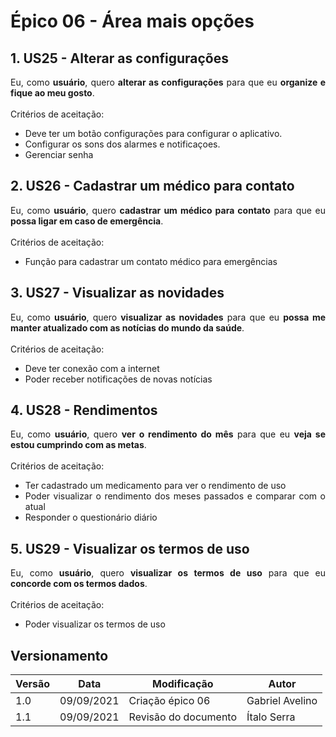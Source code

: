 # Épico 06 - Área mais opções

## 1. US25 - Alterar as configurações

<div style="text-align: justify">
Eu, como <b>usuário</b>, quero <b>alterar as configurações</b> para que eu <b>organize e fique ao meu gosto</b>.
</div>
<br>
Critérios de aceitação:

- <div style="text-align: justify">Deve ter um botão configurações para configurar o aplicativo.</div>
- <div style="text-align: justify">Configurar os sons dos alarmes e notificaçoes.</div>
- <div style="text-align: justify">Gerenciar senha</div>


## 2. US26 - Cadastrar um médico para contato

<div style="text-align: justify">
Eu, como <b>usuário</b>, quero <b>cadastrar um médico para contato</b> para que eu <b>possa ligar em caso de emergência</b>.
</div>

<br>
Critérios de aceitação:

- <div style="text-align: justify">Função para cadastrar um contato médico para emergências</div>


## 3. US27 - Visualizar as novidades

<div style="text-align: justify">
Eu, como <b>usuário</b>, quero <b>visualizar as novidades</b> para que eu <b>possa me manter atualizado com as notícias do mundo da saúde</b>.
</div>
<br>
Critérios de aceitação:

- <div style="text-align: justify">Deve ter conexão com a internet </div>
- <div style="text-align: justify">Poder receber notificações de novas notícias</div>


## 4. US28 - Rendimentos

<div style="text-align: justify">
Eu, como <b>usuário</b>, quero <b>ver o rendimento do mês</b> para que eu <b>veja se estou cumprindo com as metas</b>.
</div>
<br>
Critérios de aceitação:

- <div style="text-align: justify">Ter cadastrado um medicamento para ver o rendimento de uso</div>
- <div style="text-align: justify">Poder visualizar o rendimento dos meses passados e comparar com o atual</div>
- <div style="text-align: justify">Responder o questionário diário</div>

## 5. US29 - Visualizar os termos de uso

<div style="text-align: justify">
Eu, como <b>usuário</b>, quero <b>visualizar os termos de uso</b> para que eu <b>concorde com os termos dados</b>.
</div>
<br>
Critérios de aceitação:

- <div style="text-align: justify">Poder visualizar os termos de uso</div>



## Versionamento

| Versão | Data | Modificação | Autor |
|--|--|--|--|
| 1.0 | 09/09/2021 | Criação épico 06 | Gabriel Avelino |
| 1.1 | 09/09/2021 | Revisão do documento | Ítalo Serra |